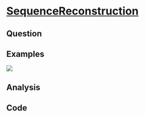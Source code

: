 # [SequenceReconstruction](https://leetcode.com/problems/sequence-reconstruction/#/description)

## Question



## Examples

![](https://farm5.staticflickr.com/4172/34186017680_a14dce5ce8_o.jpg)

## Analysis



## Code

